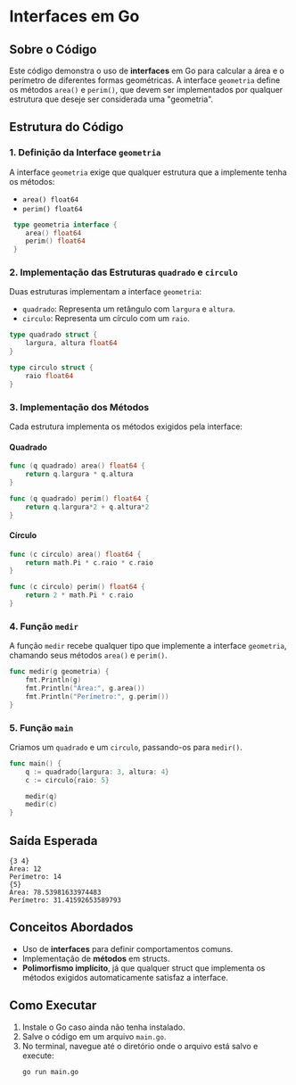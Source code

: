 # Interfaces em Go

## Sobre o Código
Este código demonstra o uso de **interfaces** em Go para calcular a área e o perímetro de diferentes formas geométricas. A interface `geometria` define os métodos `area()` e `perim()`, que devem ser implementados por qualquer estrutura que deseje ser considerada uma "geometria".

## Estrutura do Código

### 1. Definição da Interface `geometria`
A interface `geometria` exige que qualquer estrutura que a implemente tenha os métodos:
- `area() float64`
- `perim() float64`

```go
 type geometria interface {
 	area() float64
 	perim() float64
 }
```

### 2. Implementação das Estruturas `quadrado` e `circulo`
Duas estruturas implementam a interface `geometria`:

- `quadrado`: Representa um retângulo com `largura` e `altura`.
- `circulo`: Representa um círculo com um `raio`.

```go
type quadrado struct {
	largura, altura float64
}

type circulo struct {
	raio float64
}
```

### 3. Implementação dos Métodos
Cada estrutura implementa os métodos exigidos pela interface:

#### Quadrado
```go
func (q quadrado) area() float64 {
	return q.largura * q.altura
}

func (q quadrado) perim() float64 {
	return q.largura*2 + q.altura*2
}
```

#### Círculo
```go
func (c circulo) area() float64 {
	return math.Pi * c.raio * c.raio
}

func (c circulo) perim() float64 {
	return 2 * math.Pi * c.raio
}
```

### 4. Função `medir`
A função `medir` recebe qualquer tipo que implemente a interface `geometria`, chamando seus métodos `area()` e `perim()`.

```go
func medir(g geometria) {
	fmt.Println(g)
	fmt.Println("Área:", g.area())
	fmt.Println("Perímetro:", g.perim())
}
```

### 5. Função `main`
Criamos um `quadrado` e um `circulo`, passando-os para `medir()`.

```go
func main() {
	q := quadrado{largura: 3, altura: 4}
	c := circulo{raio: 5}

	medir(q)
	medir(c)
}
```

## Saída Esperada
```
{3 4}
Área: 12
Perímetro: 14
{5}
Área: 78.53981633974483
Perímetro: 31.41592653589793
```

## Conceitos Abordados
- Uso de **interfaces** para definir comportamentos comuns.
- Implementação de **métodos** em structs.
- **Polimorfismo implícito**, já que qualquer struct que implementa os métodos exigidos automaticamente satisfaz a interface.

## Como Executar
1. Instale o Go caso ainda não tenha instalado.
2. Salve o código em um arquivo `main.go`.
3. No terminal, navegue até o diretório onde o arquivo está salvo e execute:
   ```sh
   go run main.go
   ```

